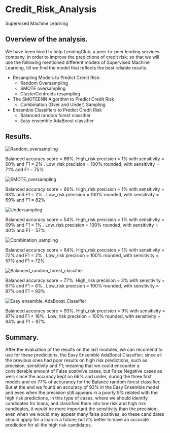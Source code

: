 # Credit_Risk_Analysis
Supervised Machine Learning

## Overview of the analysis.

We have been hired to help LendingClub, a peer-to-peer lending services company, in order to improve the predictions of credit risk; so that we will use the following mentioned different models of Supervised Machine Learning, till we find the model that reflects the best reliable results. 

- Resampling Models to Predict Credit Risk: 
  - Random Oversampling
  - SMOTE oversampling
  - ClusterCentroids resampling
- The SMOTEENN Algorithm to Predict Credit Risk
  - Combination (Over and Under) Sampling
- Ensemble Classifiers to Predict Credit Risk
  - Balanced random forest classifier
  - Easy ensemble AdaBoost classifier
  
## Results.


![Random_oversampling](https://user-images.githubusercontent.com/90433064/151721751-4fb9350f-a644-4630-a7fc-9867338d35a1.png)

Balanced accuracy score = 66%.
High_risk precision = 1% with sensitivity = 60% and F1 = 2% .
Low_risk precision = 100% rounded, with sensitivity = 71% and F1 = 75%

![SMOTE_oversampling](https://user-images.githubusercontent.com/90433064/151721761-840e156b-03ae-48fd-a181-b7cacecda202.png)

Balanced accuracy score = 66%.
High_risk precision = 1% with sensitivity = 63% and F1 = 2% .
Low_risk precision = 100% rounded, with sensitivity = 69% and F1 = 82%

![Undersampling](https://user-images.githubusercontent.com/90433064/151721766-445aead1-835d-4dc6-924e-570b3e3adb6a.png)

Balanced accuracy score = 54%.
High_risk precision = 1% with sensitivity = 69% and F1 = 1% .
Low_risk precision = 100% rounded, with sensitivity = 40% and F1 = 57%

![Combination_sampling](https://user-images.githubusercontent.com/90433064/151721790-9fd6d191-525d-40ee-958f-e34000a98265.png)

Balanced accuracy score = 64%.
High_risk precision = 1% with sensitivity = 72% and F1 = 2% .
Low_risk precision = 100% rounded, with sensitivity = 57% and F1 = 72%

![Balanced_random_forest_classifier](https://user-images.githubusercontent.com/90433064/151721817-1082c078-655b-4116-b45b-0f7f5bb9968f.png)

Balanced accuracy score = 77%.
High_risk precision = 3% with sensitivity = 67% and F1 = 6% .
Low_risk precision = 100% rounded, with sensitivity = 87% and F1 = 93%

![Easy_ensemble_AdaBoost_Classifier](https://user-images.githubusercontent.com/90433064/151721822-7f42a6a9-8aa5-4eda-89ab-8ab9bf8ea768.png)

Balanced accuracy score = 93%.
High_risk precision = 9% with sensitivity = 97% and F1 = 16% .
Low_risk precision = 100% rounded, with sensitivity = 94% and F1 = 97%

## Summary. 

After the evaluation of the results on the last modules, we can recomend to use for these predictions, the Easy Ensemble AdaBoost Classifier; since all the previous ones had poor results on high risk predictions, such as precision, sensitivity and F1; meaning that we could encounter a considerable amount of False postivive cases, but False Negative cases as well; since the accuracy kept on 66% and under, during the three first models and on 77% of accurancy for the Balance random forest classifier. But at the end we found an accuracy of 93% in the Easy Ensemble model and even when the precision still appears in a poorly 9% related with the high risk predictions, in this type of cases, where we should identify candidates for loans, and classified them into low risk and high risk candidates, it would be more important the sensitivity than the precision; even when we would may appear many false positives, so these candidates should apply for a loan in a future; but it's better to have an accurate prediction for all the high risk candidates.



